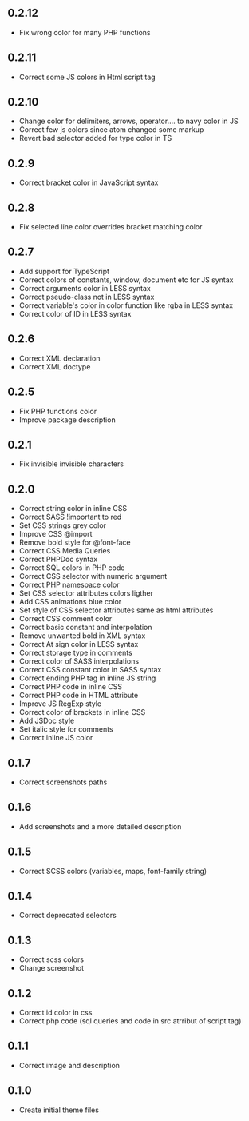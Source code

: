 ## 0.2.12
* Fix wrong color for many PHP functions

## 0.2.11
* Correct some JS colors in Html script tag

## 0.2.10
* Change color for delimiters, arrows, operator.... to navy color in JS
* Correct few js colors since atom changed some markup
* Revert bad selector added for type color in TS

## 0.2.9
* Correct bracket color in JavaScript syntax

## 0.2.8
* Fix selected line color overrides bracket matching color

## 0.2.7
* Add support for TypeScript
* Correct colors of constants, window, document etc for JS syntax
* Correct arguments color in LESS syntax
* Correct pseudo-class not in LESS syntax
* Correct variable's color in color function like rgba in LESS syntax
* Correct color of ID in LESS syntax

## 0.2.6
* Correct XML declaration
* Correct XML doctype

## 0.2.5
* Fix PHP functions color
* Improve package description

## 0.2.1
* Fix invisible invisible characters

## 0.2.0
* Correct string color in inline CSS
* Correct SASS !important to red
* Set CSS strings grey color
* Improve CSS @import
* Remove bold style for @font-face
* Correct CSS Media Queries
* Correct PHPDoc syntax
* Correct SQL colors in PHP code
* Correct CSS selector with numeric argument
* Correct PHP namespace color
* Set CSS selector attributes colors ligther
* Add CSS animations blue color
* Set style of CSS selector attributes same as html attributes
* Correct CSS comment color
* Correct basic constant and interpolation
* Remove unwanted bold in XML syntax
* Correct At sign color in LESS syntax
* Correct storage type in comments
* Correct color of SASS interpolations
* Correct CSS constant color in SASS syntax
* Correct ending PHP tag in inline JS string
* Correct PHP code in inline CSS
* Correct PHP code in HTML attribute
* Improve JS RegExp style
* Correct color of brackets in inline CSS
* Add JSDoc style
* Set italic style for comments
* Correct inline JS color

## 0.1.7
* Correct screenshots paths

## 0.1.6
* Add screenshots and a more detailed description

## 0.1.5
* Correct SCSS colors (variables, maps, font-family string)

## 0.1.4
* Correct deprecated selectors

## 0.1.3
* Correct scss colors
* Change screenshot

## 0.1.2
* Correct id color in css
* Correct php code (sql queries and code in src atrribut of script tag)

## 0.1.1
* Correct image and description

## 0.1.0
* Create initial theme files
